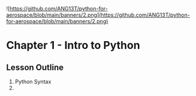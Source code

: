 ![https://github.com/ANG13T/python-for-aerospace/blob/main/banners/2.png](https://github.com/ANG13T/python-for-aerospace/blob/main/banners/2.png)

# Chapter 1 - Intro to Python

## Lesson Outline

1. Python Syntax
2. 
